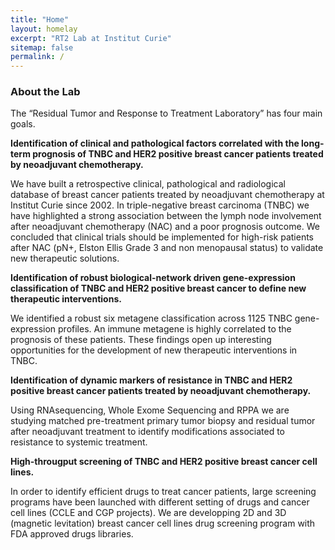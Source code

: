 ```yaml
---
title: "Home"
layout: homelay
excerpt: "RT2 Lab at Institut Curie"
sitemap: false
permalink: /
---
```


### About the Lab

The “Residual Tumor and Response to Treatment Laboratory” has four main goals.

**Identification of clinical and pathological factors correlated with the long-term prognosis of TNBC and HER2 positive breast cancer patients treated by neoadjuvant chemotherapy.**

We have built a retrospective clinical, pathological and radiological database
of breast cancer patients treated by neoadjuvant chemotherapy at Institut
Curie since 2002. In triple-negative breast carcinoma (TNBC) we have
highlighted a strong association between the lymph node involvement after
neoadjuvant chemotherapy (NAC) and a poor prognosis outcome. We concluded
that clinical trials should be implemented for high-risk patients after NAC
(pN+, Elston Ellis Grade 3 and non menopausal status) to validate new
therapeutic solutions.

**Identification of robust biological-network driven gene-expression classification of TNBC and HER2 positive breast cancer to define new therapeutic interventions.**

We identified a robust six metagene classification across 1125 TNBC
gene-expression profiles. An immune metagene is highly correlated to the
prognosis of these patients. These findings open up interesting opportunities
for the development of new therapeutic interventions in TNBC.

**Identification of dynamic markers of resistance in TNBC and HER2 positive breast cancer patients treated by neoadjuvant chemotherapy.**

Using RNAsequencing, Whole Exome Sequencing and RPPA we are studying matched
pre-treatment primary tumor biopsy and residual tumor after neoadjuvant
treatment to identify modifications associated to resistance to
systemic treatment.

**High-througput screening of TNBC and HER2 positive breast cancer cell lines.**

In order to identify efficient drugs to treat cancer patients, large screening programs have been launched with different setting of drugs and cancer cell lines (CCLE and CGP projects). We are developping 2D and 3D (magnetic levitation) breast cancer cell lines drug screening program with FDA approved drugs libraries.
